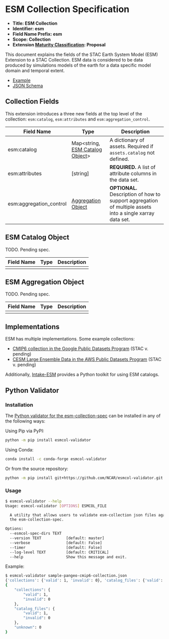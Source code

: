 # ESM Collection Specification

- **Title: ESM Collection**
- **Identifier: esm**
- **Field Name Prefix: esm**
- **Scope: Collection**
- **Extension [Maturity Classification](https://github.com/radiantearth/stac-spec/blob/master/extensions/README.md#extension-maturity): Proposal**

This document explains the fields of the STAC Earth System Model (ESM) Extension to a STAC Collection.
ESM data is considered to be data produced by simulations models of the earth for a data specific model domain and temporal extent.

- [Example](./examples/sample-pangeo-cmip6-collection.json)
- [JSON Schema](../json-schema/schema.json)

## Collection Fields

This extension introduces a three new fields at the top level of the collection: `esm:catalog`, `esm:attributes` and `esm:aggregation_control`.

| Field Name              | Type                                                   | Description                                                                                               |
| ----------------------- | ------------------------------------------------------ | --------------------------------------------------------------------------------------------------------- |
| esm:catalog             | Map<string, [ESM Catalog Object](#esm-catalog-object)> | A dictionary of assets. Required if `assets.catalog` not defined.                                         |
| esm:attributes          | [string]                                               | **REQUIRED.** A list of attribute columns in the data set.                                                |
| esm:aggregation_control | [Aggregation Object](#esm-aggregation-object)          | **OPTIONAL.** Description of how to support aggregation of multiple assets into a single xarray data set. |

## ESM Catalog Object

TODO. Pending spec.

| Field Name | Type | Description |
| ---------- | ---- | ----------- |
|            |      |

## ESM Aggregation Object

TODO. Pending spec.

| Field Name | Type | Description |
| ---------- | ---- | ----------- |
|            |      |

## Implementations

ESM has multiple implementations. Some example collections:

- [CMIP6 collection in the Google Public Datasets Program]() (STAC v. pending)
- [CESM Large Ensemble Data in the AWS Public Datasets Program]() (STAC v. pending)

Additionally, [Intake-ESM](https://intake-esm.readthedocs.io/en/latest/) provides a Python toolkit for using ESM catalogs.

## Python Validator

### Installation

The [Python validator for the esm-collection-spec](https://github.com/NCAR/esmcol-validator) can be installed in any of the following ways:

Using Pip via PyPI:

```bash
python -m pip install esmcol-validator
```

Using Conda:

```bash
conda install -c conda-forge esmcol-validator
```

Or from the source repository:

```bash
python -m pip install git+https://github.com/NCAR/esmcol-validator.git
```

### Usage

```bash
$ esmcol-validator --help
Usage: esmcol-validator [OPTIONS] ESMCOL_FILE

  A utility that allows users to validate esm-collection json files against
  the esm-collection-spec.

Options:
  --esmcol-spec-dirs TEXT
  --version TEXT           [default: master]
  --verbose                [default: False]
  --timer                  [default: False]
  --log-level TEXT         [default: CRITICAL]
  --help                   Show this message and exit.
```

Example:

```bash
$ esmcol-validator sample-pangeo-cmip6-collection.json
{'collections': {'valid': 1, 'invalid': 0}, 'catalog_files': {'valid': 1, 'invalid': 0}, 'unknown': 0}
{
    "collections": {
        "valid": 1,
        "invalid": 0
    },
    "catalog_files": {
        "valid": 1,
        "invalid": 0
    },
    "unknown": 0
}
```
